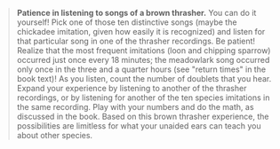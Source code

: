 > **Patience in listening to songs of a brown thrasher.** You can do it
> yourself! Pick one of those ten distinctive songs (maybe the chickadee
> imitation, given how easily it is recognized) and listen for that
> particular song in one of the thrasher recordings. Be patient! Realize
> that the most frequent imitations (loon and chipping sparrow) occurred
> just once every 18 minutes; the meadowlark song occurred only once in
> the three and a quarter hours (see "return times" in the book text)!
> As you listen, count the number of doublets that you hear. Expand your
> experience by listening to another of the thrasher recordings, or by
> listening for another of the ten species imitations in the same
> recording. Play with your numbers and do the math, as discussed in the
> book. Based on this brown thrasher experience, the possibilities are
> limitless for what your unaided ears can teach you about other
> species.
